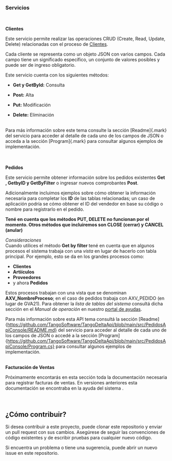 ### Servicios
<br>

**Clientes**

Este servicio permite realizar las operaciones CRUD (Create, Read,
Update, Delete) relacionadas con el proceso de
[Clientes](https://ayudas.axoft.com/23ar/ayudas/gv/archivos_carp_gv/actualizacion_carp_gv/clientes_carp_gv/).

Cada cliente se representa como un objeto JSON con varios campos. Cada
campo tiene un significado específico, un conjunto de valores posibles y
puede ser de ingreso obligatorio.

Este servicio cuenta con los siguientes métodos:

-   **Get y GetById:** Consulta

-   **Post:** Alta

-   **Put:** Modificación

-   **Delete:** Eliminación
<br>
Para más información sobre este tema consulte la sección [Readme]{.mark}
del servicio para acceder al detalle de cada uno de los campos de JSON o
acceda a la sección [Program]{.mark} para consultar algunos ejemplos de
implementación.

<br>
<br>
<br>

**Pedidos**

Este servicio permite obtener información sobre los pedidos existentes
**Get , GetbyID y GetByFilter** o ingresar nuevos comprobantes **Post**.

Adicionalmente incluimos ejemplos sobre cómo obtener la información
necesaria para completar los **ID** de las tablas relacionadas; un caso de aplicación podría se
cómo obtener el ID del vendedor en base su código o nombre para registrarlo en el pedido.


**Tené en cuenta que los métodos PUT, DELETE no funcionan por el momento. Otros métodos que incluiremos son CLOSE (cerrar) y CANCEL (anular)**

*Consideraciones*<br>
Cuando utilices el método **Get by filter** tené en cuenta que en algunos procesos el sistema trabaja con una *vista* en lugar de hacerlo con tabla principal. 
Por ejemplo, esto se da en los grandes procesos como:
-   **Clientes**
-   **Artiículos**
-   **Proveedores**
-   y ahora **Pedidos**

Estos procesos trabajan con una vista que se denominan **AXV_NombreProceso**; en el caso de pedidos trabaja con AXV_PEDIDO (en lugar de GVA21).
Para obtener la *lista de tablas del sistema* consultá dicha sección en el *Manual de operación* en nuestro [portal de ayudas](https://ayudas.axoft.com/).

Para más información sobre esta API tema consultá la sección [Readme]{https://github.com/TangoSoftware/TangoDeltaApi/blob/main/src/PedidosApiConsole/README.md}
del servicio para acceder al detalle de cada uno de los campos de JSON o
accedé a la sección [Program]{https://github.com/TangoSoftware/TangoDeltaApi/blob/main/src/PedidosApiConsole/Program.cs} para consultar algunos ejemplos de
implementación.
<br>
<br>

**Facturación de Ventas**

Próximamente encontarás en esta sección toda la documentación necesaria para registrar facturas de ventas. 
En versiones anteriores esta documentación se encontraba en la ayuda del sistema .

<br>

## ¿Cómo contribuir?

Si desea contribuir a este proyecto, puede clonar este repositorio y
enviar un pull request con sus cambios. Asegúrese de seguir las
convenciones de código existentes y de escribir pruebas para cualquier
nuevo código.

Si encuentra un problema o tiene una sugerencia, puede abrir un nuevo
issue en este repositorio.
